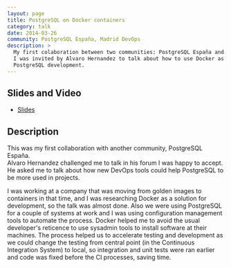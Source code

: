 ```yaml
---
layout: page
title: PostgreSQL on Docker containers
category: talk
date: 2014-03-26
community: PostgreSQL España, Madrid DevOps
description: >
  My first colaboration between two communities: PostgreSQL España and Madrid DevOps.
  I was invited by Alvaro Hernandez to talk about how to use Docker as a container for
  PostgreSQL development.
---
```



## Slides and Video

* [Slides](https://www.slideshare.net/jmoratilla/docker-y-postgresql)

## Description

This was my first collaboration with another community, PostgreSQL España.  
  Alvaro Hernandez challenged me to talk in his forum I was happy to accept.
  He asked me to talk about how new DevOps tools could help PostgreSQL to be
 more used in projects.

I was working at a company that was moving from golden images to containers in that
 time, and I was researching Docker as a solution for development, so the talk was
 almost done.  Also we were using PostgreSQL for a couple of systems at work and I
 was using configuration management tools to automate the process.  Docker helped me
 to avoid the usual developer's reticence to use sysadmin tools to install software
 at their machines.  The process helped us to accelerate testing and development as
 we could change the testing from central point (in the Continuous Integration System)
 to local, so integration and unit tests were ran earlier and code was fixed before 
 the CI processes, saving time.


